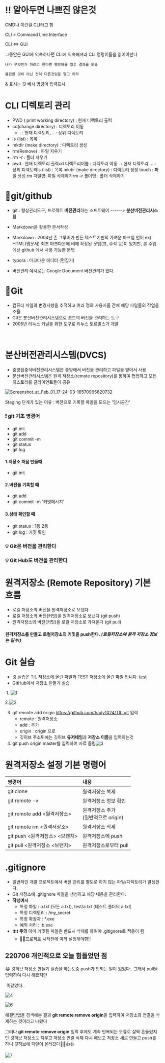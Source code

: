 # ‼ 알아두면 나쁘진 않은것

CMD나 이런걸 CLI라고 함 

CLI = Command Line Interface

CLI <=> GUI

그동안은 GUI에 익숙하다면 CLI에 익숙해져라 CLI 명령어들을 읽어야한다

`내가 무엇인가 하려고 한다면 명령어를 읽고 결과를 도출`

`불편한 것이 아닌 전혀 다른것임을 알고 하자`

& 표시는 깃 베시 명령어 입력표시



# CLI 디렉토리 관리

- PWD ( print working directory) : 현재 디렉토리 출력
- cd(change directory) : 디렉토리 이동
  -  . : 현재 디렉토리,  .. : 상위 디렉토리
- ls (list) : 목록
- mkdir (make directory) : 디렉토리 생성 
- rm(Remove) : 파일 지우기
- rm -r : 폴더 지우기
- pwd : 현재 디렉토리 출력cd 디렉토리이름 : 디렉토리 이동 . : 현재 디렉토리, .. : 상위 디렉토리ls (list) : 목록 mkdir (make directory) : 디렉토리 생성 touch : 파일 생성 rm 파일명: 파일 삭제하기rm –r 폴더명 : 폴더 삭제하기



# 💨git/github

- git : 형상관리도구, 프로젝트 **버전관리**하는 소프트웨어 ------> **분산버전관리시스템**

- Markdown을 활용한 문서작성

- Markdown : 2004년 존 그루버가 만든 텍스트기반의 가벼운 마크업 언어 	ex) HTML(웹문서)  최초 마크다운에 비해 확장된 문법(표, 주석 등)이 있지만, 본 수업에선 github 에서 사용 가능한 문법

- typora : 마크다운 에디터 (편집기)

- 버전관리 예시로는 Google Document 버전관리가 있다.

# 💨Git

- 컴퓨터 파일의 변경사항을 추적하고 여러 명의 사용자들 간에 해당 파일들의 작업을 조율
- Git은 분산버전관리시스템으로 코드의 버전을 관리하는 도구
- 2005년 리눅스 커널을 위한 도구로 리누스 토르발스가 개발

​	

# 분산버전관리시스템(DVCS)

- 중앙집중식버전관리시스템은 중앙에서 버전을 관리하고 파일을 받아서 사용
- 분산버전관리시스템은 원격 저장소(remote repository)를 통하여 협업하고 모든 히스토리를 클라이언트들이 공유

![Screenshot_at_Feb_01_17-24-03-16570965620732](git정리공부!.assets/Screenshot_at_Feb_01_17-24-03-16570965620732.png)

Staging 단계가 있는 이유 : 버전으로 기록할 파일을 모으는 '임시공간' 

### ❗ git 기초 명령어

- git init
- git add
- git commit -m
- git status
- git log

####  1.저장소 처음 만들때

- git init

#### 2.버전을 기록할 때

- git add
- git commit -m '커밋메시지'

#### 3.상태 확인할 때

- git status : 1통 2통
- git log : 커밋 확인



### 💡 Git은 버전을 관리한다

### 💡 Git Hub도 버전을 관리한다



# 원격저장소 (Remote Repository) 기본 흐름

- 로컬 저장소의 버전을 원격저장소로 보낸다
- 로컬 저장소의 버전(커밋)을 원격저장소로 보낸다 (git push)
- 원격저장소의 버전(커밋)을 로컬 저장소로 가져온다 (git pull)

#### 원격저장소를 만들고 로컬저장소의 커밋을 push한다. *(로컬저장소에 원격 저장소 정보는 필수!)*





# Git 실습

- 깃 실습은 TIL 저장소에 올린 파일과 TEST 저장소에 올린 파일 입니다. [test](https://github.com/hady1024/test)
- GitHub에서 저장소 만들기 실습

​		1. ![1](git정리공부!.assets/1.png)

2.![2](git정리공부!.assets/2-16571121344461.png)

3. git remote add origin https://github.com/hady1024/TIL.git 입력
   - remote : 원격저장소 
   - add : 추가
   - origin : origin 으로
   - 깃허브 주소뒤에는 깃허브 **유저네임**과 **저장소 이름**을 입력하는것
4. git push origin master를 입력하여 자료 올림![3](git정리공부!.assets/3-16571128018592.png)



# 원격저장소 설정 기본 명령어

| 명령어                            | 내용                                     |
| :-------------------------------- | :--------------------------------------- |
| git clone <url>                   | 원격저장소 복제                          |
| git remote -v                     | 원격저장소 정보 확인                     |
| git remote add <원격저장소> <url> | 원격저장소 추가<br />(일반적으로 origin) |
| git remote rm <원격저장소>        | 원격저장소 삭제                          |
| git push <원격저장소> <브랜치>    | 원격저장소에 push                        |
| git pull <원격저장소 <브랜치>     | 원격저장소로부터 pull                    |



# .gitignore

- 일반적인 개발 프로젝트에서 버전 관리를 별도로 하지 않는 파일/디렉토리가 발생한다.
- Git 저장소에 .gitignore 파일을 생성하고 해당 내용을 관리한다.
- **작성예시**
  - 특정 파일 : a.txt (모든 a.txt), test/a.txt (테스트 폴더의 a.txt)
  - 특정 디렉토리 : /my_secret
  - 특정 확장자 : *.exe
  - 예외 처리 : !b.exe
- ❗❗❗❗ **주의** 이미 커밋된 파일은 반드시 삭제를 하여야 .gitignore로 적용이 됨
  - 🔎🔎프로젝트 시작전에 미리 설정해야함!! 

## 220706 개인적으로 오늘 힘들었던 점 

😂 깃허브 저장소 만들기 실습을 하는도중 push가 안되는 일이 있었다.. 그래서 pull을 입력하여 다시 해봤지만 

​	  똑같았다.. 

 ![4](git정리공부!.assets/4.png)



![6](git정리공부!.assets/6.png) 

해결방법을 검색해본 결과 **git remote remove origin**을 입력하여 저장소와 연결을 삭제하는 것이라고 나왔다

그러나 **git remote remove origin** 입력 후에도 계속 반복되는 오류로 살짝 흔들렸지만 깃허브 저장소도 지우고 저장소 연결 삭제 다시 해보고 저장소 새로 만들고 push를 하니 깃허브에 파일이 올라갔다🤣🤣👍👍

 ![7](git정리공부!.assets/7-16571143546403.png)



